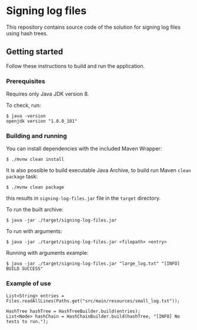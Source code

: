 # Signing log files

This repository contains source code of the solution for signing log files using hash trees.

## Getting started

Follow these instructions to build and run the application.

### Prerequisites

Requires only Java JDK version 8.

To check, run:

```
$ java -version
openjdk version "1.8.0_181"
```

### Building and running

You can install dependencies with the included Maven Wrapper:

```
$ ./mvnw clean install
```

It is also possible to build executable Java Archive, to build run Maven `clean package` task:

```
$ ./mvnw clean package
```

this results in `signing-log-files.jar` file in the `target` directory.

To run the built archive:

```
$ java -jar ./target/signing-log-files.jar
```

To run with arguments:

```
$ java -jar ./target/signing-log-files.jar <filepath> <entry>
```

Running with arguments example:

```
$ java -jar ./target/signing-log-files.jar "large_log.txt" "[INFO] BUILD SUCCESS"
```

### Example of use

```
List<String> entries = Files.readAllLines(Paths.get("src/main/resources/small_log.txt"));

HashTree hashTree = HashTreeBuilder.build(entries);
List<Node> hashChain = HashChainBuilder.build(hashTree, "[INFO] No tests to run.");
```
